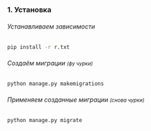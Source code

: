 ### 1. Установка

###### Устанавливаем зависимости
```bash
pip install -r r.txt
```

###### Создаём миграции <small>(фу чурки)</small>
```bash
python manage.py makemigrations
```

###### Применяем созданные миграции <small>(снова чурки)</small>
```bash
python manage.py migrate
```
